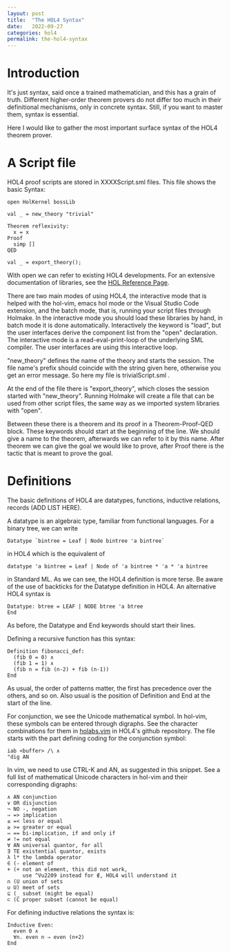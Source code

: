 ```yaml
---
layout: post
title:  "The HOL4 Syntax"
date:   2022-09-27 
categories: hol4
permalink: the-hol4-syntax
---
```


# Introduction

It's just syntax, said once a trained mathematician, and this has a grain of truth. Different higher-order theorem provers
do not differ too much in their definitional mechanisms, only in concrete syntax. Still, if you want to master them,
syntax is essential.

Here I would like to gather the most important surface syntax of the HOL4 theorem prover. 

# A Script file

HOL4 proof scripts are stored in XXXXScript.sml files. This file shows the basic Syntax:
```
open HolKernel bossLib

val _ = new_theory "trivial"

Theorem reflexivity:
  x = x
Proof
  simp []
QED

val _ = export_theory();
```
With open we can refer to existing HOL4 developments. For an extensive documentation of libraries, see 
the [HOL Reference Page](https://hol-theorem-prover.org/kananaskis-14-helpdocs/help/HOLindex.html). 

There are two main modes of using HOL4, the interactive mode that is helped with the hol-vim, emacs hol mode or the Visual Studio Code extension, and the batch mode, that is, running your script files through Holmake. In the interactive mode
you should load these libraries by hand, in batch mode it is done automatically. Interactively the keyword is "load", but
the user interfaces derive the component list from the "open" declaration. The interactive mode is a read-eval-print-loop
of the underlying SML compiler. The user interfaces are using this interactive loop.

"new\_theory" defines the name of the theory and starts the session. The file name's prefix should coincide with the string given here, otherwise you get an error message. So here my file is trivialScript.sml .

At the end of the file there is "export\_theory", which closes the session started with "new\_theory". Running Holmake will create a file that can be used from other script files, the same way as we imported system libraries with "open".

Between these there is a theorem and its proof in a Theorem-Proof-QED block. These keywords should start at the beginning of the line. We should give a name to the theorem, afterwards we can refer to it by this name. After theorem we can give the goal we would like to prove, after Proof there is the tactic that is meant to 
prove the goal.

# Definitions

The basic definitions of HOL4 are datatypes, functions, inductive relations, records (ADD LIST HERE).

A datatype is an algebraic type, familiar from functional languages. For a binary tree, we can write
```
Datatype `bintree = Leaf | Node bintree 'a bintree`
```
in HOL4 which is the equivalent of 
```
datatype 'a bintree = Leaf | Node of 'a bintree * 'a * 'a bintree
```
in Standard ML. As we can see, the HOL4 definition is more terse. Be aware of the use of backticks for the Datatype definition in HOL4. An alternative HOL4 syntax is
```
Datatype: btree = LEAF | NODE btree 'a btree
End
```
As before, the Datatype and End keywords should start their lines.

Defining a recursive function has this syntax:
```
Definition fibonacci_def:
  (fib 0 = 0) ∧
  (fib 1 = 1) ∧
  (fib n = fib (n-2) + fib (n-1))
End
```
As usual, the order of patterns matter, the first has precedence over the others, and so on. Also usual is the position of Definition and End at the start of the line.

For conjunction, we see the Unicode mathematical symbol. In hol-vim, these symbols can be entered
through digraphs. See the character combinations for them in 
[holabs.vim](https://github.com/HOL-Theorem-Prover/HOL/blob/develop/tools/vim/holabs.vim) in HOL4's github repository. The file starts with the part defining coding for the conjunction symbol:
```
iab <buffer> /\ ∧
"dig AN
```
In vim, we need to use CTRL-K and AN, as suggested in this snippet. See a full list of mathematical Unicode characters in hol-vim and their corresponding digraphs:
```
∧ AN conjunction
∨ OR disjunction
¬ NO -, negation
⇒ => implication
≤ =< less or equal
≥ >= greater or equal
⇔ == bi-implication, if and only if
≠ != not equal
∀ AN universal quantor, for all
∃ TE existential quantor, exists
λ l* the lambda operator
∈ (- element of
+ (+ not an element, this did not work,
     use ^Vu2209 instead for ∉, HOL4 will understand it
∩ (U union of sets
∪ U) meet of sets
⊆ (_ subset (might be equal)
⊂ (C proper subset (cannot be equal)
```
For defining inductive relations the syntax is:
```
Inductive Even:
  even 0 ∧
  ∀n. even n ⇒ even (n+2)
End
```

